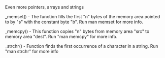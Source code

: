 Even more pointers, arrays and strings


_memset() - The function fills the first "n" bytes of the memory area pointed to by "s" with the constant byte "b". Run man memset for more info.


_memcpy() - This function copies "n" bytes from memory area "src" to memory area "dest". Run "man memcpy" for more info.


_strchr() - Function finds the first occurrence of a character in a string. Run "man strchr" for more info



